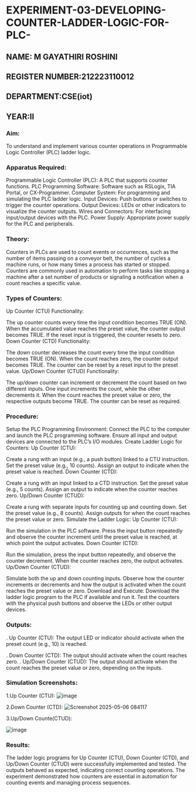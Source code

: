 # EXPERIMENT-03-DEVELOPING-COUNTER-LADDER-LOGIC-FOR-PLC-
## NAME: M GAYATHIRI ROSHINI 
## REGISTER NUMBER:212223110012
## DEPARTMENT:CSE(iot)
## YEAR:II

### Aim:
To understand and implement various counter operations in Programmable Logic Controller (PLC) ladder logic.

### Apparatus Required:
Programmable Logic Controller (PLC): A PLC that supports counter functions.
PLC Programming Software: Software such as RSLogix, TIA Portal, or CX-Programmer.
Computer System: For programming and simulating the PLC ladder logic.
Input Devices: Push buttons or switches to trigger the counter operations.
Output Devices: LEDs or other indicators to visualize the counter outputs.
Wires and Connectors: For interfacing input/output devices with the PLC.
Power Supply: Appropriate power supply for the PLC and peripherals.

### Theory:
Counters in PLCs are used to count events or occurrences, such as the number of items passing on a conveyor belt, the number of cycles a machine runs, or how many times a process has started or stopped. Counters are commonly used in automation to perform tasks like stopping a machine after a set number of products or signaling a notification when a count reaches a specific value.

### Types of Counters:
Up Counter (CTU) Functionality:

The up counter counts every time the input condition becomes TRUE (ON). When the accumulated value reaches the preset value, the counter output becomes TRUE. If the reset input is triggered, the counter resets to zero.
Down Counter (CTD) Functionality:

The down counter decreases the count every time the input condition becomes TRUE (ON). When the count reaches zero, the counter output becomes TRUE. The counter can be reset by a reset input to the preset value.
Up/Down Counter (CTUD) Functionality:

The up/down counter can increment or decrement the count based on two different inputs. One input increments the count, while the other decrements it. When the count reaches the preset value or zero, the respective outputs become TRUE. The counter can be reset as required.


### Procedure:
Setup the PLC Programming Environment:
Connect the PLC to the computer and launch the PLC programming software.
Ensure all input and output devices are connected to the PLC’s I/O modules.
Create Ladder Logic for Counters:
Up Counter (CTU):

Create a rung with an input (e.g., a push button) linked to a CTU instruction.
Set the preset value (e.g., 10 counts). Assign an output to indicate when the preset value is reached.
Down Counter (CTD):

Create a rung with an input linked to a CTD instruction.
Set the preset value (e.g., 5 counts). Assign an output to indicate when the counter reaches zero.
Up/Down Counter (CTUD):

Create a rung with separate inputs for counting up and counting down.
Set the preset value (e.g., 8 counts). Assign outputs for when the count reaches the preset value or zero.
Simulate the Ladder Logic:
Up Counter (CTU):

Run the simulation in the PLC software. Press the input button repeatedly and observe the counter increment until the preset value is reached, at which point the output activates.
Down Counter (CTD):

Run the simulation, press the input button repeatedly, and observe the counter decrement. When the counter reaches zero, the output activates.
Up/Down Counter (CTUD):

Simulate both the up and down counting inputs. Observe how the counter increments or decrements and how the output is activated when the count reaches the preset value or zero.
Download and Execute:
Download the ladder logic program to the PLC if available and run it.
Test the counters with the physical push buttons and observe the LEDs or other output devices.
### Outputs:
. Up Counter (CTU): The output LED or indicator should activate when the preset count (e.g., 10) is reached.

. Down Counter (CTD): The output should activate when the count reaches zero.
. Up/Down Counter (CTUD): The output should activate when the count reaches the preset value or zero, depending on the inputs.


### Simulation Screenshots:
1.Up Counter (CTU): 
![image](https://github.com/user-attachments/assets/e6a32f6f-dd8b-4283-9a35-3d042da9fd07)


2.Down Counter (CTD): 
![Screenshot 2025-05-06 084117](https://github.com/user-attachments/assets/fb00bdf6-ba09-4fd1-b69a-ada0b62113b4)

3.Up/Down Counte(CTUD):

![image](https://github.com/user-attachments/assets/71b3b6f9-2c2b-499c-ae4e-33ca9c55c5cd)


### Results:
The ladder logic programs for Up Counter (CTU), Down Counter (CTD), and Up/Down Counter (CTUD) were successfully implemented and tested. The outputs behaved as expected, indicating correct counting operations. The experiment demonstrated how counters are essential in automation for counting events and managing process sequences.
